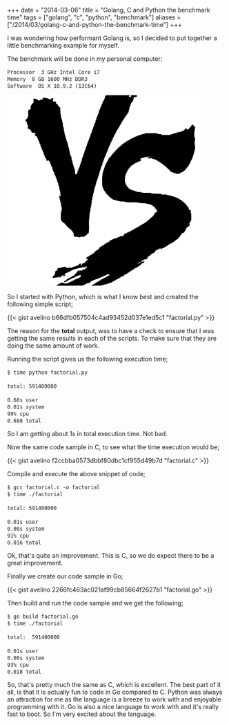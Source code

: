 +++
date = "2014-03-06"
title = "Golang, C and Python the benchmark time"
tags = ["golang", "c", "python", "benchmark"]
aliases = ["/2014/03/golang-c-and-python-the-benchmark-time"]
+++

I was wondering how performant Golang is, so I decided to put together a little benchmarking example for myself.

The benchmark will be done in my personal computer:


```
Processor  3 GHz Intel Core i7
Memory  8 GB 1600 MHz DDR3
Software  OS X 10.9.2 (13C64)
```

![vs benchmark time](/vs.png#center)


So I started with Python, which is what I know best and created the following simple script;

{{< gist avelino b66dfb057504c4ad93452d037e1ed5c1 "factorial.py" >}}

The reason for the **total** output, was to have a check to ensure that I was getting the same results in each of the scripts. To make sure that they are doing the same amount of work.

Running the script gives us the following execution time;


```
$ time python factorial.py

total: 591400000

0.68s user
0.01s system
99% cpu
0.688 total
```


So I am getting about 1s in total execution time. Not bad.

Now the same code sample in C, to see what the time execution would be;

{{< gist avelino f2ccbba0573dbbf80dbc1cf955d49b7d "factorial.c" >}}

Compile and execute the above snippet of code;


```
$ gcc factorial.c -o factorial
$ time ./factorial

total: 591400000

0.01s user
0.00s system
91% cpu
0.016 total
```


Ok, that's quite an improvement. This is C, so we do expect there to be a great improvement.

Finally we create our code sample in Go;

{{< gist avelino 2266fc463ac021af99cb85664f2627b1 "factorial.go" >}}

Then build and run the code sample and we get the following;


```
$ go build factorial.go
$ time ./factorial

total:  591400000

0.01s user
0.00s system
93% cpu
0.018 total
```


So, that's pretty much the same as C, which is excellent. The best part of it all, is that it is actually fun to code in Go compared to C. Python was always an attraction for me as the language is a breeze to work with and enjoyable programming with it. Go is also a nice language to work with and it's really fast to boot. So I'm very excited about the language.
